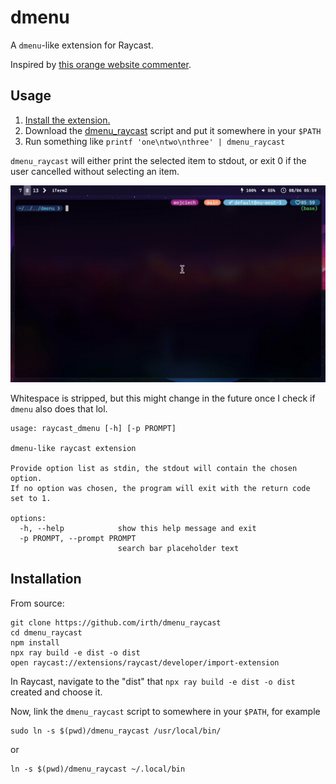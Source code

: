 # dmenu

A `dmenu`-like extension for Raycast.

Inspired by [this orange website commenter](https://news.ycombinator.com/item?id=40606300).

## Usage

1. [Install the extension.](#installation)
2. Download the [dmenu_raycast](./dmenu_raycast) script and put it somewhere in your `$PATH`
3. Run something like `printf 'one\ntwo\nthree' | dmenu_raycast`

`dmenu_raycast` will either print the selected item to stdout, or exit 0 if the user cancelled without selecting an item.

[![Screencast](./screencast.gif)](./screencast.mp4)

Whitespace is stripped, but this might change in the future once I check if `dmenu` also does that lol.

```
usage: raycast_dmenu [-h] [-p PROMPT]

dmenu-like raycast extension

Provide option list as stdin, the stdout will contain the chosen option.
If no option was chosen, the program will exit with the return code set to 1.

options:
  -h, --help            show this help message and exit
  -p PROMPT, --prompt PROMPT
                        search bar placeholder text
```

## Installation

From source:

```shell
git clone https://github.com/irth/dmenu_raycast
cd dmenu_raycast
npm install
npx ray build -e dist -o dist
open raycast://extensions/raycast/developer/import-extension
```

In Raycast, navigate to the "dist" that `npx ray build -e dist -o dist` created
and choose it.

Now, link the `dmenu_raycast` script to somewhere in your `$PATH`, for example

```
sudo ln -s $(pwd)/dmenu_raycast /usr/local/bin/
```

or

```
ln -s $(pwd)/dmenu_raycast ~/.local/bin
```
